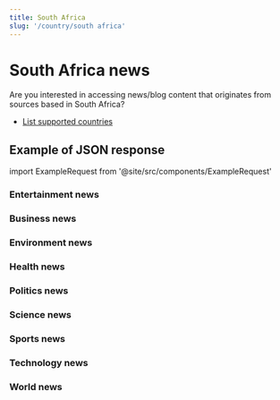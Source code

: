 ```yaml
---
title: South Africa
slug: '/country/south africa'
---
```


# South Africa news

Are you interested in accessing news/blog content that originates from sources based in South Africa?

- [List supported countries](/get-articles/countries)

## Example of JSON response

import ExampleRequest from '@site/src/components/ExampleRequest'

### Entertainment news
<ExampleRequest url="https://api.apitube.io/v1/news/articles?limit=2&category=news/Arts_and_Entertainment&country=za"></ExampleRequest>

### Business news
<ExampleRequest url="https://api.apitube.io/v1/news/articles?limit=2&category=news/Business&country=za"></ExampleRequest>

### Environment news
<ExampleRequest url="https://api.apitube.io/v1/news/articles?limit=2&category=news/Environment&country=za"></ExampleRequest>

### Health news
<ExampleRequest url="https://api.apitube.io/v1/news/articles?limit=2&category=news/Health&country=za"></ExampleRequest>

### Politics news
<ExampleRequest url="https://api.apitube.io/v1/news/articles?limit=2&category=news/Politics&country=za"></ExampleRequest>

### Science news
<ExampleRequest url="https://api.apitube.io/v1/news/articles?limit=2&category=news/Science&country=za"></ExampleRequest>

### Sports news
<ExampleRequest url="https://api.apitube.io/v1/news/articles?limit=2&category=news/Sports&country=za"></ExampleRequest>

### Technology news
<ExampleRequest url="https://api.apitube.io/v1/news/articles?limit=2&category=news/Technology&country=za"></ExampleRequest>

### World news
<ExampleRequest url="https://api.apitube.io/v1/news/articles?limit=2&category=news/World&country=za"></ExampleRequest>
